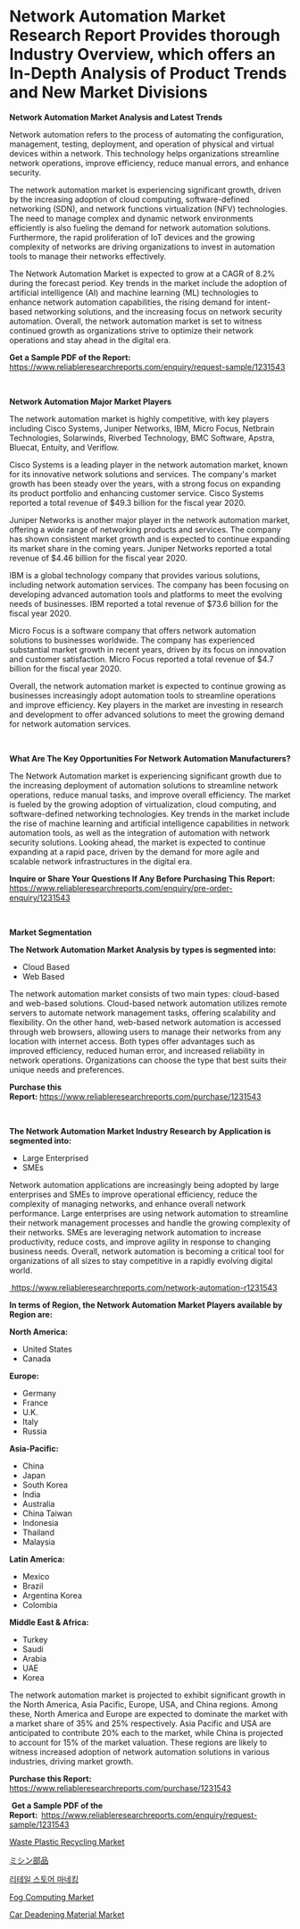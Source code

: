 <p><h1>Network Automation Market Research Report Provides thorough Industry Overview, which offers an In-Depth Analysis of Product Trends and New Market Divisions</h1></p><p><strong>Network Automation Market Analysis and Latest Trends</strong></p>
<p><p>Network automation refers to the process of automating the configuration, management, testing, deployment, and operation of physical and virtual devices within a network. This technology helps organizations streamline network operations, improve efficiency, reduce manual errors, and enhance security.</p><p>The network automation market is experiencing significant growth, driven by the increasing adoption of cloud computing, software-defined networking (SDN), and network functions virtualization (NFV) technologies. The need to manage complex and dynamic network environments efficiently is also fueling the demand for network automation solutions. Furthermore, the rapid proliferation of IoT devices and the growing complexity of networks are driving organizations to invest in automation tools to manage their networks effectively.</p><p>The Network Automation Market is expected to grow at a CAGR of 8.2% during the forecast period. Key trends in the market include the adoption of artificial intelligence (AI) and machine learning (ML) technologies to enhance network automation capabilities, the rising demand for intent-based networking solutions, and the increasing focus on network security automation. Overall, the network automation market is set to witness continued growth as organizations strive to optimize their network operations and stay ahead in the digital era.</p></p>
<p><strong>Get a Sample PDF of the Report:&nbsp;</strong> <a href="https://www.reliableresearchreports.com/enquiry/request-sample/1231543">https://www.reliableresearchreports.com/enquiry/request-sample/1231543</a></p>
<p>&nbsp;</p>
<p><strong>Network Automation Major Market Players</strong></p>
<p><p>The network automation market is highly competitive, with key players including Cisco Systems, Juniper Networks, IBM, Micro Focus, Netbrain Technologies, Solarwinds, Riverbed Technology, BMC Software, Apstra, Bluecat, Entuity, and Veriflow.</p><p>Cisco Systems is a leading player in the network automation market, known for its innovative network solutions and services. The company's market growth has been steady over the years, with a strong focus on expanding its product portfolio and enhancing customer service. Cisco Systems reported a total revenue of $49.3 billion for the fiscal year 2020.</p><p>Juniper Networks is another major player in the network automation market, offering a wide range of networking products and services. The company has shown consistent market growth and is expected to continue expanding its market share in the coming years. Juniper Networks reported a total revenue of $4.46 billion for the fiscal year 2020.</p><p>IBM is a global technology company that provides various solutions, including network automation services. The company has been focusing on developing advanced automation tools and platforms to meet the evolving needs of businesses. IBM reported a total revenue of $73.6 billion for the fiscal year 2020.</p><p>Micro Focus is a software company that offers network automation solutions to businesses worldwide. The company has experienced substantial market growth in recent years, driven by its focus on innovation and customer satisfaction. Micro Focus reported a total revenue of $4.7 billion for the fiscal year 2020.</p><p>Overall, the network automation market is expected to continue growing as businesses increasingly adopt automation tools to streamline operations and improve efficiency. Key players in the market are investing in research and development to offer advanced solutions to meet the growing demand for network automation services.</p></p>
<p>&nbsp;</p>
<p><strong>What Are The Key Opportunities For Network Automation Manufacturers?</strong></p>
<p><p>The Network Automation market is experiencing significant growth due to the increasing deployment of automation solutions to streamline network operations, reduce manual tasks, and improve overall efficiency. The market is fueled by the growing adoption of virtualization, cloud computing, and software-defined networking technologies. Key trends in the market include the rise of machine learning and artificial intelligence capabilities in network automation tools, as well as the integration of automation with network security solutions. Looking ahead, the market is expected to continue expanding at a rapid pace, driven by the demand for more agile and scalable network infrastructures in the digital era.</p></p>
<p><strong>Inquire or Share Your Questions If Any Before Purchasing This Report:</strong> <a href="https://www.reliableresearchreports.com/enquiry/pre-order-enquiry/1231543">https://www.reliableresearchreports.com/enquiry/pre-order-enquiry/1231543</a></p>
<p>&nbsp;</p>
<p><strong>Market Segmentation</strong></p>
<p><strong>The Network Automation Market Analysis by types is segmented into:</strong></p>
<p><ul><li>Cloud Based</li><li>Web Based</li></ul></p>
<p><p>The network automation market consists of two main types: cloud-based and web-based solutions. Cloud-based network automation utilizes remote servers to automate network management tasks, offering scalability and flexibility. On the other hand, web-based network automation is accessed through web browsers, allowing users to manage their networks from any location with internet access. Both types offer advantages such as improved efficiency, reduced human error, and increased reliability in network operations. Organizations can choose the type that best suits their unique needs and preferences.</p></p>
<p><strong>Purchase this Report:&nbsp;</strong><a href="https://www.reliableresearchreports.com/purchase/1231543">https://www.reliableresearchreports.com/purchase/1231543</a></p>
<p>&nbsp;</p>
<p><strong>The Network Automation Market Industry Research by Application is segmented into:</strong></p>
<p><ul><li>Large Enterprised</li><li>SMEs</li></ul></p>
<p><p>Network automation applications are increasingly being adopted by large enterprises and SMEs to improve operational efficiency, reduce the complexity of managing networks, and enhance overall network performance. Large enterprises are using network automation to streamline their network management processes and handle the growing complexity of their networks. SMEs are leveraging network automation to increase productivity, reduce costs, and improve agility in response to changing business needs. Overall, network automation is becoming a critical tool for organizations of all sizes to stay competitive in a rapidly evolving digital world.</p></p>
<p><a href="https://www.reliableresearchreports.com/network-automation-r1231543">&nbsp;https://www.reliableresearchreports.com/network-automation-r1231543</a></p>
<p><strong>In terms of Region, the Network Automation Market Players available by Region are:</strong></p>
<p>
    <p> <strong> North America: </strong>
        <ul>
            <li>United States</li>
            <li>Canada</li>
        </ul>
        </p> 
    <p> <strong> Europe: </strong>
        <ul>
            <li>Germany</li>
            <li>France</li>
            <li>U.K.</li>
            <li>Italy</li>
            <li>Russia</li>
        </ul>
        </p> 
    <p> <strong> Asia-Pacific: </strong>
        <ul>
            <li>China</li>
            <li>Japan</li>
            <li>South Korea</li>
            <li>India</li>
            <li>Australia</li>
            <li>China Taiwan</li>
            <li>Indonesia</li>
            <li>Thailand</li>
            <li>Malaysia</li>
        </ul>
        </p> 
    <p> <strong> Latin America: </strong>
        <ul>
            <li>Mexico</li>
            <li>Brazil</li>
            <li>Argentina Korea</li>
            <li>Colombia</li>
        </ul>
        </p> 
    <p> <strong> Middle East & Africa: </strong>
        <ul>
            <li>Turkey</li>
            <li>Saudi</li>
            <li>Arabia</li>
            <li>UAE</li>
            <li>Korea</li>
        </ul>
    </p>
    </p>
<p><p>The network automation market is projected to exhibit significant growth in the North America, Asia Pacific, Europe, USA, and China regions. Among these, North America and Europe are expected to dominate the market with a market share of 35% and 25% respectively. Asia Pacific and USA are anticipated to contribute 20% each to the market, while China is projected to account for 15% of the market valuation. These regions are likely to witness increased adoption of network automation solutions in various industries, driving market growth.</p></p>
<p><strong>Purchase this Report: </strong><a href="https://www.reliableresearchreports.com/purchase/1231543">https://www.reliableresearchreports.com/purchase/1231543</a></p>
<p>&nbsp;<strong>Get a Sample PDF of the Report:&nbsp;&nbsp;</strong><a href="https://www.reliableresearchreports.com/enquiry/request-sample/1231543">https://www.reliableresearchreports.com/enquiry/request-sample/1231543</a></p>
<p><strong></strong></p>
<p><p><a href="https://issuu.com/reportprime-2/docs/waste-plastic-recycling-market-size-2030.pptx">Waste Plastic Recycling Market</a></p><p><a href="https://github.com/bevdtkn4419963/Market-Research-Report-List-1/blob/main/966914320367.md">ミシン部品</a></p><p><a href="https://github.com/JonHarrtis67676y/Market-Research-Report-List-1/blob/main/604953018692.md">리테일 스토어 마네킹</a></p><p><a href="https://github.com/globismark/Market-Research-Report-List-2/blob/main/fog-computing-market.md">Fog Computing Market</a></p><p><a href="https://issuu.com/reportprime-2/docs/car-deadening-material-market-size-2030.pptx">Car Deadening Material Market</a></p></p>